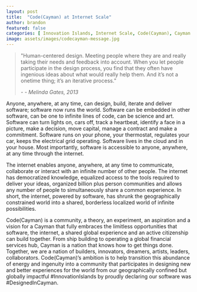 ```yaml
---
layout: post
title:  "Code(Cayman) at Internet Scale"
author: brandon
featured: false
categories: [ Innovation Islands, Internet Scale, Code(Cayman), Cayman Islands ]
image: assets/images/codecayman-message.jpg
---
```

> "Human-centered design. Meeting people where they are and really taking their needs and feedback into account. When you let people participate in the design process, you find that they often have ingenious ideas about what would really help them. And it’s not a onetime thing; it’s an iterative process.”
>
> <cite>- -	Melinda Gates, 2013</cite>

Anyone, anywhere, at any time, can design, build, iterate and deliver software; software now runs the world. Software can be embedded in other software, can be one to infinite lines of code, can be science and art. Software can turn lights on, cars off, track a heartbeat, identify a face in a picture, make a decision, move capital, manage a contract and make a commitment. Software runs on your phone, your thermostat, regulates your car, keeps the electrical grid operating. Software lives in the cloud and in your house. Most importantly, software is accessible to anyone, anywhere, at any time through the internet.

The internet enables anyone, anywhere, at any time to communicate, collaborate or interact with an infinite number of other people. The internet has democratized knowledge, equalized access to the tools required to deliver your ideas, organized billion plus person communities and allows any number of people to simultaneously share a common experience. In short, the internet, powered by software, has shrunk the geographically constrained world into a shared, borderless localized world of infinite possibilities. 

Code(Cayman) is a community, a theory, an experiment, an aspiration and a vision for a Cayman that fully embraces the limitless opportunities that software, the internet, a shared global experience and an active citizenship can build together. From ship building to operating a global financial services hub, Cayman is a nation that knows how to get things done. Together, we are a nation of builders, innovators, dreamers, artists, leaders, collaborators. Code(Cayman)’s ambition is to help transition this abundance of energy and ingenuity into a community that participates in designing new and better experiences for the world from our geographically confined but globally impactful #InnovationIslands by proudly declaring our software was #DesignedInCayman.

